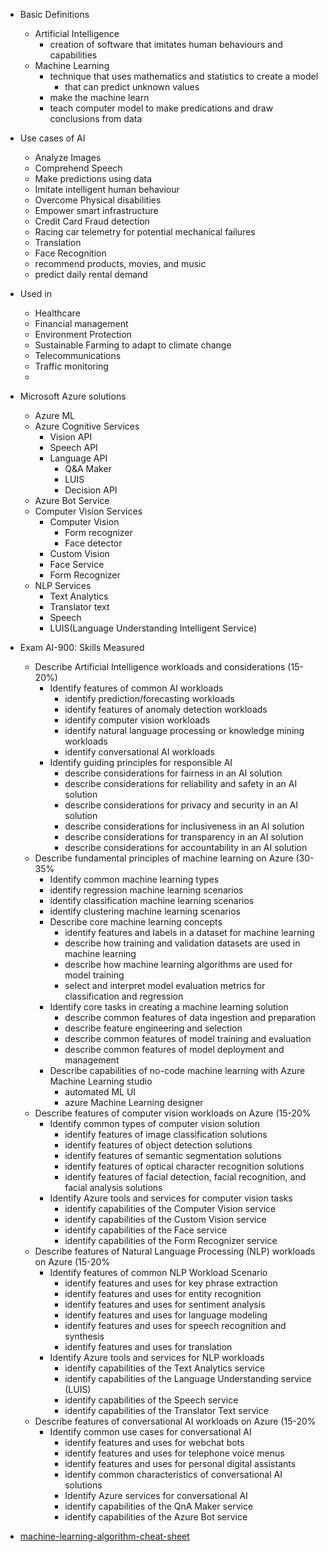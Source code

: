 - Basic Definitions
    - Artificial Intelligence
        - creation of software that imitates human behaviours and capabilities
    - Machine Learning
        - technique that uses mathematics and statistics to create a model 
          - that can predict unknown values
        - make the machine learn
        - teach computer model to make predications and draw conclusions from data
- Use cases of AI
    - Analyze Images
    - Comprehend Speech
    - Make predictions using data
    - Imitate intelligent human behaviour
    - Overcome Physical disabilities
    - Empower smart infrastructure
    - Credit Card Fraud detection
    - Racing car telemetry for potential mechanical failures
    - Translation
    - Face Recognition
    - recommend products, movies, and music
    - predict daily rental demand
- Used in
    - Healthcare
    - Financial management
    - Environment Protection
    - Sustainable Farming to adapt to climate change
    - Telecommunications
    - Traffic monitoring
    -
- Microsoft Azure solutions
  - Azure ML
  - Azure Cognitive Services
    - Vision API
    - Speech API
    - Language API
      - Q&A Maker
      - LUIS
      - Decision API
  - Azure Bot Service
  - Computer Vision Services
    - Computer Vision
      - Form recognizer
      - Face detector
    - Custom Vision
    - Face Service
    - Form Recognizer
  - NLP Services
    - Text Analytics
    - Translator text
    - Speech
    - LUIS(Language Understanding Intelligent Service)

- Exam AI-900: Skills Measured
    - Describe Artificial Intelligence workloads and considerations (15-20%)
        - Identify features of common AI workloads
            - identify prediction/forecasting workloads
            - identify features of anomaly detection workloads
            - identify computer vision workloads
            - identify natural language processing or knowledge mining workloads
            - identify conversational AI workloads
        - Identify guiding principles for responsible AI
            - describe considerations for fairness in an AI solution
            - describe considerations for reliability and safety in an AI solution
            - describe considerations for privacy and security in an AI solution
            - describe considerations for inclusiveness in an AI solution
            - describe considerations for transparency in an AI solution
            - describe considerations for accountability in an AI solution
    - Describe fundamental principles of machine learning on Azure (30- 35%
        - Identify common machine learning types
        - identify regression machine learning scenarios
        - identify classification machine learning scenarios
        - identify clustering machine learning scenarios
        - Describe core machine learning concepts
            - identify features and labels in a dataset for machine learning
            - describe how training and validation datasets are used in machine learning
            - describe how machine learning algorithms are used for model training
            - select and interpret model evaluation metrics for classification and regression
        - Identify core tasks in creating a machine learning solution
            - describe common features of data ingestion and preparation
            - describe feature engineering and selection
            - describe common features of model training and evaluation
            - describe common features of model deployment and management
        - Describe capabilities of no-code machine learning with Azure Machine Learning studio
            - automated ML UI
            - azure Machine Learning designer
    - Describe features of computer vision workloads on Azure (15-20%
        - Identify common types of computer vision solution
            - identify features of image classification solutions
            - identify features of object detection solutions
            - identify features of semantic segmentation solutions
            - identify features of optical character recognition solutions
            - identify features of facial detection, facial recognition, and facial analysis solutions
        - Identify Azure tools and services for computer vision tasks
            - identify capabilities of the Computer Vision service
            - identify capabilities of the Custom Vision service
            - identify capabilities of the Face service
            - identify capabilities of the Form Recognizer service
    - Describe features of Natural Language Processing (NLP) workloads on Azure (15-20%
        - Identify features of common NLP Workload Scenario
            - identify features and uses for key phrase extraction
            - identify features and uses for entity recognition
            - identify features and uses for sentiment analysis
            - identify features and uses for language modeling
            - identify features and uses for speech recognition and synthesis
            - identify features and uses for translation
        - Identify Azure tools and services for NLP workloads
            - identify capabilities of the Text Analytics service
            - identify capabilities of the Language Understanding service (LUIS)
            - identify capabilities of the Speech service
            - identify capabilities of the Translator Text service
    - Describe features of conversational AI workloads on Azure (15-20%
        - Identify common use cases for conversational AI
            - identify features and uses for webchat bots
            - identify features and uses for telephone voice menus
            - identify features and uses for personal digital assistants
            - identify common characteristics of conversational AI solutions
            - Identify Azure services for conversational AI
            - identify capabilities of the QnA Maker service
            - identify capabilities of the Azure Bot service
- [machine-learning-algorithm-cheat-sheet](machine-learning-algorithm-cheat-sheet.png)

